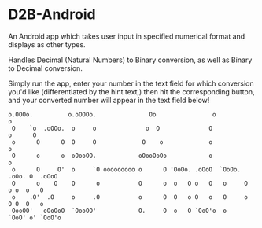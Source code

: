 D2B-Android
===========

An Android app which takes user input in specified numerical format and displays as other types.

Handles Decimal (Natural Numbers) to Binary conversion, as well as Binary to Decimal conversion.

Simply run the app, enter your number in the text field for which conversion you'd like (differentiated by the hint text,)
then hit the corresponding button, and your converted number will appear in the text field below!

```
o.OOOo.          o.oOOOo.               Oo                o                      o 
 O    `o  .oOOo.  o     o              o  O              O               o      O  
 o      O      O  O     O             O    o             o                      o  
 O      o      o  oOooOO.            oOooOoOo            o                      o  
 o      O     O'  o     `O ooooooooo o      O 'OoOo. .oOoO  `OoOo. .oOo. O  .oOoO  
 O      o    O    O      o           O      o  o   O o   O   o     O   o o  o   O  
 o    .O'  .O     o     .O           o      O  O   o O   o   O     o   O O  O   o  
 OooOO'   oOoOoO  `OooOO'            O.     O  o   O `OoO'o  o     `OoO' o' `OoO'o 
                                                                                   
```